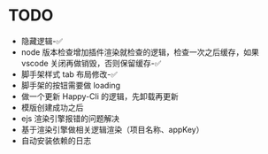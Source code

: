 # TODO

- 隐藏逻辑-✅
- node 版本检查增加插件渲染就检查的逻辑，检查一次之后缓存，如果 vscode 关闭再做销毁，否则保留缓存-✅
- 脚手架样式 tab 布局修改-✅
- 脚手架的按钮需要做 loading
- 做一个更新 Happy-Cli 的逻辑，先卸载再更新
- 模版创建成功之后
- ejs 渲染引擎报错的问题解决
- 基于渲染引擎做相关逻辑渲染（项目名称、appKey）
- 自动安装依赖的日志
